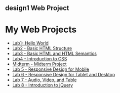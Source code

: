 ## design1 Web Project 
<h1>My Web Projects</h1>

<ul>
    <li><a href="lab1/index.html" target="_blank">Lab1- Hello World</a></li>
    <li><a href="lab2/index.html" target="_blank">Lab2 - Basic HTML Structure</a></li>
    <li><a href="lab3/index.html" target="_blank">Lab3 - Basic HTML and HTML Semantics</a></li>
    <li><a href="lab3/index.html" target="_blank">Lab4 - Introduction to CSS</a></li>
    <li><a href="midterm/index.html" target="_blank">Midterm - Midterm Project</a></li>
    <li><a href="lab5/index.html" target="_blank">Lab 5 - Responsive Design for Mobile</a></li>
    <li><a href="lab6/index.html" target="_blank">Lab 6 - Responsive Design for Tablet and Desktop</a></li>
    <li><a href="lab7/index.html" target="_blank">Lab 7 - Audio, Video, and Table</a></li>
    <li><a href="lab8/index.html" target="_blank">Lab 8 - Introduction to jQuery</a></li>
</ul>



